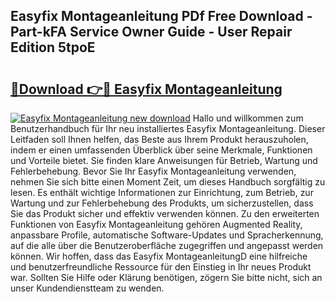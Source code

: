 ## Easyfix Montageanleitung PDf Free Download - Part-kFA Service Owner Guide - User Repair Edition 5tpoE

# <h2><a href="http://df8al7.blite.top/?on=Easyfix+Montageanleitung">🔗Download 👉🔴 Easyfix Montageanleitung</a></h2>

[![Easyfix Montageanleitung new download](https://i.imgur.com/lujVjoI.png)](http://df8al7.blite.top/?on=Easyfix+Montageanleitung)
Hallo und willkommen zum Benutzerhandbuch für Ihr neu installiertes Easyfix Montageanleitung. Dieser Leitfaden soll Ihnen helfen, das Beste aus Ihrem Produkt herauszuholen, indem er einen umfassenden Überblick über seine Merkmale, Funktionen und Vorteile bietet. Sie finden klare Anweisungen für Betrieb, Wartung und Fehlerbehebung. Bevor Sie Ihr Easyfix Montageanleitung verwenden, nehmen Sie sich bitte einen Moment Zeit, um dieses Handbuch sorgfältig zu lesen. Es enthält wichtige Informationen zur Einrichtung, zum Betrieb, zur Wartung und zur Fehlerbehebung des Produkts, um sicherzustellen, dass Sie das Produkt sicher und effektiv verwenden können. Zu den erweiterten Funktionen von Easyfix Montageanleitung gehören Augmented Reality, anpassbare Profile, automatische Software-Updates und Spracherkennung, auf die alle über die Benutzeroberfläche zugegriffen und angepasst werden können. Wir hoffen, dass das Easyfix MontageanleitungD eine hilfreiche und benutzerfreundliche Ressource für den Einstieg in Ihr neues Produkt war. Sollten Sie Hilfe oder Klärung benötigen, zögern Sie bitte nicht, sich an unser Kundendienstteam zu wenden.
